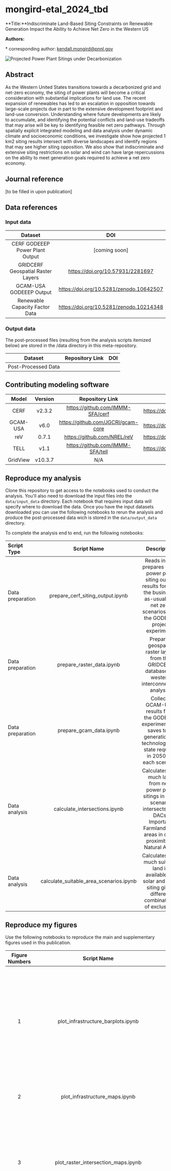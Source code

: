 
# mongird-etal_2024_tbd

**Title:**Indiscriminate Land-Based Siting Constraints on Renewable Generation Impact the Ability to Achieve Net Zero in the Western US

**Authors:**

\* corresponding author: kendall.mongird@pnnl.gov

![Projected Power Plant Sitings under Decarbonization](https://github.com/GODEEEP/mongird-etal_2024_tbd/blob/main/figures/infrastructure_maps/map_clean_grid_2050.png.png)
## Abstract

As the Western United States transitions towards a decarbonized grid and net-zero economy, the siting of power plants will become a critical consideration with substantial implications for land use. The recent expansion of renewables has led to an escalation in opposition towards large-scale projects due in part to the extensive development footprint and land-use conversion. Understanding where future developments are likely to accumulate, and identifying the potential conflicts and land-use tradeoffs that may arise will be key to identifying feasible net zero pathways. Through spatially explicit integrated modeling and data analysis under dynamic climate and socioeconomic conditions, we investigate show how projected 1 km2 siting results intersect with diverse landscapes and identify regions that may see higher siting opposition. We also show that indiscriminate and extensive siting restrictions on solar and wind can have large repercussions on the ability to meet generation goals required to achieve a net zero economy. 

## Journal reference

[to be filled in upon publication]

## Data references
### Input data
|              Dataset              |                                   DOI                                    |
|:---------------------------------:|:------------------------------------------------------------------------:|
|  CERF GODEEEP Power Plant Output  |                          [coming soon]                                   |
| GRIDCERF Geospatial Raster Layers |                     https://doi.org/10.57931/2281697                     |
|      GCAM-USA GODEEEP Output      |                 https://doi.org/10.5281/zenodo.10642507                  |
|  Renewable Capacity Factor Data   |                 https://doi.org/10.5281/zenodo.10214348                  | 

### Output data
The post-processed files (resulting from the analysis scripts itemized below) are stored in the /data directory in this meta-repository.

|       Dataset       |                                Repository Link                                |                   DOI                   |
|:-------------------:|:-----------------------------------------------------------------------------:|:---------------------------------------:|
| Post-Processed Data |  |  |


## Contributing modeling software
|  Model   | Version |         Repository Link          | DOI |
|:--------:|:-------:|:--------------------------------:|:---:|
| CERF |  v2.3.2   | https://github.com/IMMM-SFA/cerf | https://doi.org/10.5281/zenodo.7735212 |
| GCAM-USA |  v6.0   | https://github.com/JGCRI/gcam-core | https://doi.org/10.5281/zenodo.8010145 |
| reV |  0.7.1   | https://github.com/NREL/reV | https://doi.org/10.5281/zenodo.8247528 |
|   TELL   |  v1.1   | https://github.com/IMMM-SFA/tell | https://doi.org/10.5281/zenodo.8264217 |
|   GridView   |  v10.3.7   | N/A | N/A|


## Reproduce my analysis
Clone this repository to get access to the notebooks used to conduct the analysis. You'll also need 
to download the input files into the `data/input_data` directory. Each notebook that requires input data will specify where to download the data. 
Once you have the input datasets downloaded you can use the following 
notebooks to rerun the analysis and produce the post-processed data wich is stored in the `data/output_data` directory. 

To complete the analysis end to end, run the following notebooks:

| Script Type      |               Script Name               |                                                                       Description                                                                       |
|:-----------------|:---------------------------------------:|:-------------------------------------------------------------------------------------------------------------------------------------------------------:|
| Data preparation |    prepare_cerf_siting_output.ipynb     | Reads in and prepares CERF power plant siting output results for both the business-as-usual and net zero scenarios from the GODEEEP project experiment. |
| Data preparation |       prepare_raster_data.ipynb         |                           Prepares geospatial raster layers from the GRIDCERF database for western interconnection analysis.                            |
| Data preparation |         prepare_gcam_data.ipynb         |      Collects GCAM-USA results from the GODEEEP experiment and saves total generation by technology and state required in 2050 for each scenario.       |
| Data analysis    |      calculate_intersections.ipynb      | Calculates how much land from new power plant sitings in each scenario intersects with DACs, Important Farmland, and areas in close proximity to Natural Areas |
| Data analysis    | calculate_suitable_area_scenarios.ipynb | Calculates how much suitable land is available for solar and wind siting given different combinations of exclusions |


## Reproduce my figures
Use the following notebooks to reproduce the main and supplementary figures used in this publication.

| Figure Numbers |                Script Name                 |                                  Description                                   | 
|:--------------:|:------------------------------------------:|:------------------------------------------------------------------------------:|
| 1 |        plot_infrastructure_barplots.ipynb       | Barcharts of (1) new power plant capacity through 2050 by state and techonlogy and (2) land usage (km-squared) of new power plants through 2050 by state and technology |
| 2 |        plot_infrastructure_maps.ipynb           | Maps of new power plant sitings and retirements under each scenario |
| 3 |        plot_raster_intersection_maps.ipynb      | Maps of new and retired power plant sitings in each scenario on top of DACs, Important Farmland, and areas in close proximity to Natural Areas |                                                    
| 4 |        plot_raster_intersection_heatmaps.ipynb  | Heatmaps of how much land from new power plant sitings in each scenario intersects with DACs, Important Farmland, and areas in close proximity to Natural Areas |
| 5 |        plot_renewable_suitability_maps.ipynb  | Plots the comparison of available generation for solar and wind siting by land exclusion scenario combinations |
| 6 |        plot_generation_suitability_comparison_charts.ipynb  | Plots the comparison of available generation for solar and wind siting by land exclusion scenario combinations |